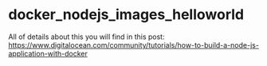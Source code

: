 # docker_nodejs_images_helloworld

All of details about this you will find in this post: https://www.digitalocean.com/community/tutorials/how-to-build-a-node-js-application-with-docker
